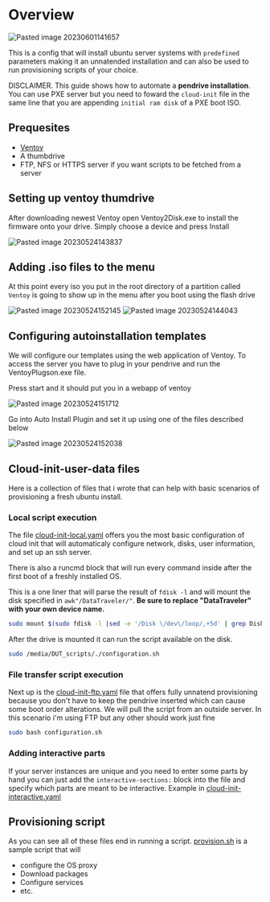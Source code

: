 # Overview

![Pasted image 20230601141657](https://github.com/Filip3Kx/ubuntu-provision/assets/114138650/eb6f803a-6916-4655-bee7-9f21c51d29eb)

This is a config that will install ubuntu server systems with `predefined` parameters making it an unnatended installation and can also be used to run provisioning scripts of your choice.

DISCLAIMER. This guide shows how to automate a **pendrive installation**. You can use PXE server but you need to foward the `cloud-init` file in the same line that you are appending `initial ram disk` of a PXE boot ISO.

## Prequesites
- [Ventoy](https://github.com/ventoy/Ventoy)
- A thumbdrive
- FTP, NFS or HTTPS server if you want scripts to be fetched from a server 

## Setting up ventoy thumdrive
After downloading newest Ventoy open Ventoy2Disk.exe to install the firmware onto your drive. Simply choose a device and press Install

![Pasted image 20230524143837](https://github.com/Filip3Kx/ubuntu-provision/assets/114138650/aa02e67e-76e2-46ac-9752-87abc2734d13)

## Adding .iso files to the menu
At this point every iso you put in the root directory of a partition called `Ventoy` is going to show up in the menu after you boot using the flash drive

![Pasted image 20230524152145](https://github.com/Filip3Kx/ubuntu-provision/assets/114138650/cc7bbe81-a349-41ed-932a-6397f27dac7c)
![Pasted image 20230524144043](https://github.com/Filip3Kx/ubuntu-provision/assets/114138650/38daefa6-fdd0-4f85-97c9-7591ac54d06c)

## Configuring autoinstallation templates
We will configure our templates using the web application of Ventoy. To access the server you have to plug in your pendrive and run the VentoyPlugson.exe file.

Press start and it should put you in a webapp of ventoy

![Pasted image 20230524151712](https://github.com/Filip3Kx/ubuntu-provision/assets/114138650/7ff8b514-98f0-4a67-9e61-dbdc28452fda)

Go into Auto Install Plugin and set it up using one of the files described below

![Pasted image 20230524152038](https://github.com/Filip3Kx/ubuntu-provision/assets/114138650/836cbb2f-01fd-44b4-b982-52f72519a03d)

## Cloud-init-user-data files

Here is a collection of files that i wrote that can help with basic scenarios of provisioning a fresh ubuntu install.

### Local script execution
The file [cloud-init-local.yaml](https://github.com/Filip3Kx/ubuntu-provision/blob/main/cloud-init-local.yaml) offers you the most basic configuration of cloud init that will automaticaly configure network, disks, user information, and set up an ssh server.

There is also a runcmd block that will run every command inside after the first boot of a freshly installed OS.

This is a one liner that will parse the result of `fdisk -l` and will mount the disk specified in `awk"/DataTraveler/"`. **Be sure to replace "DataTraveler" with your own device name.** 
```bash
sudo mount $(sudo fdisk -l |sed -e '/Disk \/dev\/loop/,+5d' | grep Disk | awk '! /Disk identifier/' | awk '! /Disklabel/' | awk 'NR % 2 == 0 {printf "%s %s\n", p, $0; next} {p=$0}' | awk "/DataTraveler/" | awk '{print $2}' | awk '{sub(/.$/,"")}1')1 /media
```

After the drive is mounted it can run the script available on the disk. 
```bash
sudo /media/DUT_scripts/./configuration.sh
```

### File transfer script execution
Next up is the [cloud-init-ftp.yaml](https://github.com/Filip3Kx/ubuntu-provision/blob/main/cloud-init-ftp.yaml) file that offers fully unnatend provisioning because you don't have to keep the pendrive inserted which can cause some boot order alterations. We will pull the script from an outside server. In this scenario i'm using FTP but any other should work just fine

```bash
sudo bash configuration.sh
```
### Adding interactive parts
If your server instances are unique and you need to enter some parts by hand you can just add the `interactive-sections:` block into the file and specify which parts are meant to be interactive. Example in [cloud-init-interactive.yaml](https://github.com/Filip3Kx/ubuntu-provision/blob/main/cloud-init-interactive.yaml)

## Provisioning script
As you can see all of these files end in running a script. [provision.sh](https://github.com/Filip3Kx/ubuntu-provision/blob/main/provision.sh) is a sample script that will 
- configure the OS proxy 
- Download packages 
- Configure services
- etc.
